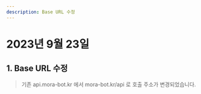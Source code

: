 ```yaml
---
description: Base URL 수정
---
```


# 2023년 9월 23일

## 1. Base URL 수정

> 기존 api.mora-bot.kr 에서 mora-bot.kr/api 로 호출 주소가 변경되었습니다.


